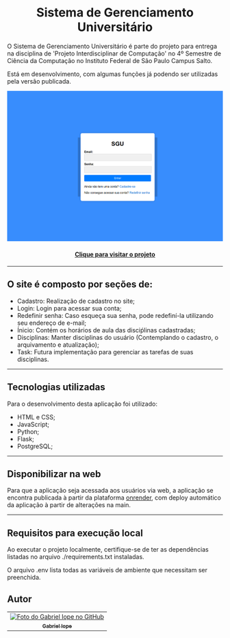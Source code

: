 <h1 align="center">Sistema de Gerenciamento Universitário</h1>

O Sistema de Gerenciamento Universitário é parte do projeto para entrega na disciplina de 'Projeto Interdisciplinar de Computação' no 4º Semestre de Ciência da Computação no Instituto Federal de São Paulo Campus Salto.

Está em desenvolvimento, com algumas funções já podendo ser utilizadas pela versão publicada.

![Resultado do projeto](app/static/image/preview.png)

<h4 align="center"><a href="https://sistema-de-gerenciamento-academico.onrender.com/">Clique para visitar o projeto</a></h4>

---

## O site é composto por seções de:

- Cadastro: Realização de cadastro no site;
- Login: Login para acessar sua conta;
- Redefinir senha: Caso esqueça sua senha, pode redefiní-la utilizando seu endereço de e-mail;
- Ínicio: Contém os horários de aula das disciṕlinas cadastradas;
- Disciplinas: Manter disciplinas do usuário (Contemplando o cadastro, o arquivamento e atualização);
- Task: Futura implementação para gerenciar as tarefas de suas disciplinas. 

---

## Tecnologias utilizadas

Para o desenvolvimento desta aplicação foi utilizado:

- HTML e CSS;
- JavaScript;
- Python;
- Flask;
- PostgreSQL;

---
## Disponibilizar na web

Para que a aplicação seja acessada aos usuários via web, a aplicação se encontra publicada à partir da plataforma <a href="http://render.com">onrender</a>, com deploy automático da aplicação à partir de alterações na main.

---

## Requisitos para execução local
Ao executar o projeto localmente, certifique-se de ter as dependências listadas no arquivo ./requirements.txt instaladas.

O arquivo .env lista todas as variáveis de ambiente que necessitam ser preenchida.

## Autor

<table>
  <tr>
    <td align="center">
      <a href="https://github.com/iuricode">
        <img src="https://avatars3.githubusercontent.com/u/101360369" width="100px;" alt="Foto do Gabriel Iope no GitHub"/><br>
        <sub>
          <b>Gabriel Iope</b>
        </sub>
      </a>
    </td>
  </tr>
</table>


